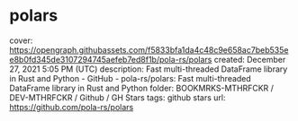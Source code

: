# polars

cover: https://opengraph.githubassets.com/f5833bfa1da4c48c9e658ac7beb535ee8b0fd345de3107294745aefeb7ed8f1b/pola-rs/polars
created: December 27, 2021 5:05 PM (UTC)
description: Fast multi-threaded DataFrame library in Rust and Python - GitHub - pola-rs/polars: Fast multi-threaded DataFrame library in Rust and Python
folder: BOOKMRKS-MTHRFCKR / DEV-MTHRFCKR / Github / GH Stars
tags: github stars
url: https://github.com/pola-rs/polars